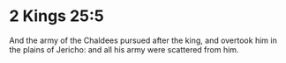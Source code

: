 # 2 Kings 25:5

And the army of the Chaldees pursued after the king, and overtook him in the plains of Jericho: and all his army were scattered from him.